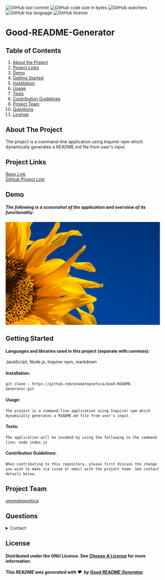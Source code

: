 ![GitHub last commit](https://img.shields.io/github/last-commit/onomatopoetica/Good-README-Generator)  ![GitHub code size in bytes](https://img.shields.io/github/languages/code-size/onomatopoetica/Good-README-Generator)  ![GitHub watchers](https://img.shields.io/github/watchers/onomatopoetica/Good-README-Generator?label=Watch&style=social)  ![GitHub top language](https://img.shields.io/github/languages/top/onomatopoetica/Good-README-Generator)  ![GitHub license](https://img.shields.io/badge/license-GNU-blueviolet) <br> 

# Good-README-Generator <br>
    
## Table of Contents 
1. [About the Project](#About-The-Project)
1. [Project Links](#Project-Links)
1. [Demo](#Demo)
1. [Getting Started](#Getting-Started)
1. [Installation](#Installation)
1. [Usage](#Usage)
1. [Tests](#Tests)
1. [Contribution Guidelines](#Contribution-Guidelines)
1. [Project Team](#Project-Team)
1. [Questions](#Questions)
1. [License](#License)
    
## About The Project <br>
The project is a command-line application using Inquirer npm which dynamically generates a README.md file from user's input.
    
## Project Links
[Repo Link](https://github.com/onomatopoetica/Good-README-Generator) <br>
[GitHub Project Link](https://onomatopoetica.github.io/Good-README-Generator/)
    
## Demo
    
##### The following is a screenshot of the application and overview of its functionality: <br>
    
![Project Preview](https://github.com/onomatopoetica/Good-README-Generator/blob/main/assets/sunflowerDEMO.png) 
    
## Getting Started
    
#### Languages and libraries used in this project (separate with commas):
JavaScript, Node.js, Inquirer npm, markdown
    
#### Installation: 
```  
git clone - https://github.com/onomatopoetica/Good-README-Generator.git
```

#### Usage:
```  
The project is a command-line application using Inquirer npm which dynamically generates a README.md file from user's input. 
```

#### Tests:
```  
The application will be invoked by using the following in the command line: node index.js
```

#### Contribution Guidelines:
```  
When contributing to this repository, please first discuss the change you wish to make via issue or email with the project team. See contact details below.
```
    
## Project Team
[onomatopoetica](https://github.com/onomatopoetica) <br>

## Questions
<details>
    <summary>Contact</summary>
    abc@abc.com
</details>
    
## License
#### Distributed under the GNU License. See [Choose A License](https://choosealicense.com/) for more information.

##### This README was generated with :hearts: &nbsp;by [Good README Generator](https://github.com/onomatopoetica/Good-README-Generator).